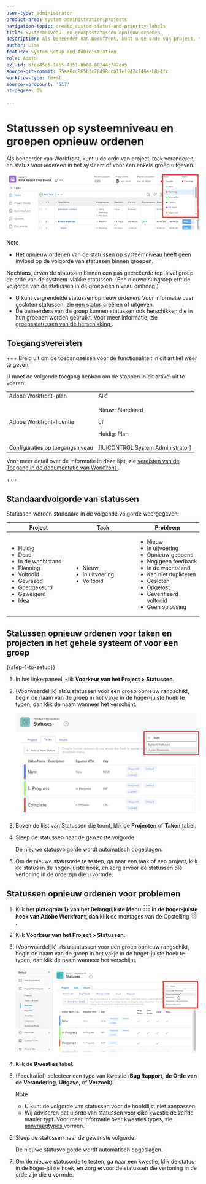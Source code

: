 ```yaml
---
user-type: administrator
product-area: system-administration;projects
navigation-topic: create-custom-status-and-priority-labels
title: Systeemniveau- en groepsstatussen opnieuw ordenen
description: Als beheerder van Workfront, kunt u de orde van project, taak veranderen, en status voor iedereen in het systeem of voor één enkele groep uitgeven.
author: Lisa
feature: System Setup and Administration
role: Admin
exl-id: 6fee45a6-1a55-4351-8b08-88244c742ed5
source-git-commit: 85aa6cc865bfc28498cca17e1942c146eeb8e4fc
workflow-type: tm+mt
source-wordcount: '517'
ht-degree: 0%

---
```


# Statussen op systeemniveau en groepen opnieuw ordenen

Als beheerder van Workfront, kunt u de orde van project, taak veranderen, en status voor iedereen in het systeem of voor één enkele groep uitgeven.

<!--The system version of this snippet mentions a single group because a sysadmin call also reorder statuses there. Group admin version of this article is still needed.-->

![ Statussen ](assets/statuses.png)

>[!NOTE]
>
>* Het opnieuw ordenen van de statussen op systeemniveau heeft geen invloed op de volgorde van statussen binnen groepen.
>
>  Nochtans, erven de statussen binnen een pas gecreëerde top-level groep de orde van de systeem-vlakke statussen. (Een nieuwe subgroep erft de volgorde van de statussen in de groep één niveau omhoog.)
>
>* U kunt vergrendelde statussen opnieuw ordenen. Voor informatie over gesloten statussen, zie [ een status ](../../../administration-and-setup/customize-workfront/creating-custom-status-and-priority-labels/create-or-edit-a-status.md) creëren of uitgeven.
>* De beheerders van de groep kunnen statussen ook herschikken die in hun groepen worden gebruikt. Voor meer informatie, zie [ groepsstatussen van de herschikking ](../../../administration-and-setup/manage-groups/manage-group-statuses/reorder-group-statuses-from-groups-area.md).
>

## Toegangsvereisten

+++ Breid uit om de toegangseisen voor de functionaliteit in dit artikel weer te geven.

U moet de volgende toegang hebben om de stappen in dit artikel uit te voeren:

<table style="table-layout:auto"> 
 <col> 
 <col> 
 <tbody> 
  <tr> 
   <td role="rowheader">Adobe Workfront-plan</td> 
   <td>Alle</td> 
  </tr> 
  <tr> 
   <td role="rowheader">Adobe Workfront-licentie</td> 
   <td>
     <p>Nieuw: Standaard</p>
     <p>of</p>
     <p>Huidig: Plan</p>
   </td> 
  </tr> 
  <tr> 
   <td role="rowheader">Configuraties op toegangsniveau</td> 
   <td>[!UICONTROL System Administrator]</td>
  </tr> 
 </tbody> 
</table>

Voor meer detail over de informatie in deze lijst, zie [ vereisten van de Toegang in de documentatie van Workfront ](/help/quicksilver/administration-and-setup/add-users/access-levels-and-object-permissions/access-level-requirements-in-documentation.md).

+++

## Standaardvolgorde van statussen

Statussen worden standaard in de volgende volgorde weergegeven:

<table style="table-layout:auto"> 
 <col> 
 <col> 
 <col> 
 <thead> 
  <tr> 
   <th width="33.33%">Project</th> 
   <th width="33.33%">Taak</th> 
   <th width="33.33%">Probleem</th> 
  </tr> 
 </thead> 
 <tbody> 
  <tr> 
   <td> 
    <ul> 
     <li>Huidig</li> 
     <li>Dead</li> 
     <li> In de wachtstand </li> 
     <li> Planning </li> 
     <li> Voltooid </li> 
     <li> Gevraagd </li> 
     <li> Goedgekeurd </li> 
     <li> Geweigerd </li> 
     <li> Idea </li> 
    </ul> </td> 
   <td> 
    <ul> 
     <li>Nieuw</li> 
     <li>In uitvoering</li> 
     <li>Voltooid</li> 
    </ul> </td> 
   <td> 
    <ul> 
     <li>Nieuw</li> 
     <li>In uitvoering</li> 
     <li>Opnieuw geopend</li> 
     <li>Nog geen feedback</li> 
     <li>In de wachtstand</li> 
     <li>Kan niet dupliceren</li> 
     <li>Gesloten</li> 
     <li>Opgelost</li> 
     <li>Geverifieerd voltooid</li> 
     <li>Geen oplossing</li> 
    </ul> </td> 
  </tr> 
 </tbody> 
</table>

## Statussen opnieuw ordenen voor taken en projecten in het gehele systeem of voor een groep

{{step-1-to-setup}}

1. In het linkerpaneel, klik **Voorkeur van het Project > Statussen**.
1. (Voorwaardelijk) als u statussen voor een groep opnieuw rangschikt, begin de naam van de groep in het vakje in de hoger-juiste hoek te typen, dan klik de naam wanneer het verschijnt.

   ![ status van het Systeem ](assets/system-statuses-in-upper-rt-corner-group.jpg)

1. Boven de lijst van Statussen die toont, klik de **Projecten** of **Taken** tabel.

1. Sleep de statussen naar de gewenste volgorde.

   De nieuwe statusvolgorde wordt automatisch opgeslagen.

1. Om de nieuwe statusorde te testen, ga naar een taak of een project, klik de status in de hoger-juiste hoek, en zorg ervoor de statussen die vertoning in de orde zijn die u vormde.

## Statussen opnieuw ordenen voor problemen

1. Klik het **pictogram 1} van het Belangrijkste Menu ![ Belangrijkste menupictogram ](assets/main-menu-icon.png) in de hoger-juiste hoek van Adobe Workfront, dan klik** de montages van de Opstelling **![ Gear pictogram ](assets/gear-icon-settings.png).**

1. Klik **Voorkeur van het Project > Statussen.**
1. (Voorwaardelijk) als u statussen voor een groep opnieuw rangschikt, begin de naam van de groep in het vakje in de hoger-juiste hoek te typen, dan klik de naam wanneer het verschijnt.

   ![ status van de Uitgave voor groep ](assets/issue-statuses-group-name.png)

1. Klik de **Kwesties** tabel.
1. (Facultatief) selecteer een type van kwestie (**Bug Rapport**, **de Orde van de Verandering**, **Uitgave**, of **Verzoek**).

   >[!NOTE]
   >
   >* U kunt de volgorde van statussen voor de hoofdlijst niet aanpassen.
   >* Wij adviseren dat u orde van statussen voor elke kwestie de zelfde manier typt. Voor meer informatie over kwesties types, zie [ aanvraagtypes ](../../../administration-and-setup/set-up-workfront/configure-system-defaults/configure-request-types.md) vormen.

1. Sleep de statussen naar de gewenste volgorde.

   De nieuwe statusvolgorde wordt automatisch opgeslagen.

1. Om de nieuwe statusorde te testen, ga naar een kwestie, klik de status in de hoger-juiste hoek, en zorg ervoor de statussen die vertoning in de orde zijn die u vormde.
